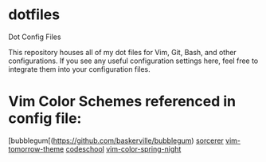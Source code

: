 # dotfiles
Dot Config Files

This repository houses all of my dot files for Vim, Git, Bash, and other configurations. If you see any useful configuration settings here, feel free to integrate them into your configuration files.

# Vim Color Schemes referenced in config file:
[bubblegum[(https://github.com/baskerville/bubblegum)
[sorcerer](https://github.com/adlawson/vim-sorcerer)
[vim-tomorrow-theme](https://github.com/chriskempson/vim-tomorrow-theme)
[codeschool](https://github.com/antlypls/vim-colors-codeschool)
[vim-color-spring-night](https://github.com/rhysd/vim-color-spring-night)

